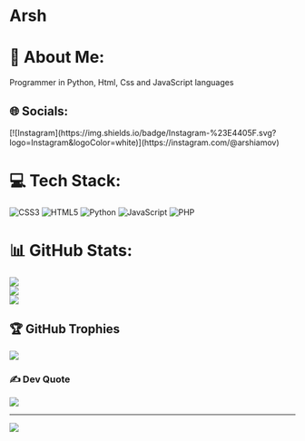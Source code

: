 # Arsh

# 💫 About Me:
Programmer in Python, Html, Css and JavaScript languages


## 🌐 Socials:
<!-- [![Discord](https://img.shields.io/badge/Discord-%237289DA.svg?logo=discord&logoColor=white)](https://discord.gg/Arshiaaa#0199) -->[![Instagram](https://img.shields.io/badge/Instagram-%23E4405F.svg?logo=Instagram&logoColor=white)](https://instagram.com/@arshiamov) 

# 💻 Tech Stack:
![CSS3](https://img.shields.io/badge/css3-%231572B6.svg?style=for-the-badge&logo=css3&logoColor=white) ![HTML5](https://img.shields.io/badge/html5-%23E34F26.svg?style=for-the-badge&logo=html5&logoColor=white) ![Python](https://img.shields.io/badge/python-3670A0?style=for-the-badge&logo=python&logoColor=ffdd54) ![JavaScript](https://img.shields.io/badge/javascript-%23323330.svg?style=for-the-badge&logo=javascript&logoColor=%23F7DF1E) ![PHP](https://img.shields.io/badge/php-%23777BB4.svg?style=for-the-badge&logo=php&logoColor=white)
# 📊 GitHub Stats:
![](https://github-readme-stats.vercel.app/api?username=Arshia-Movahedian&theme=dark&hide_border=false&include_all_commits=true&count_private=true)<br/>
![](https://github-readme-streak-stats.herokuapp.com/?user=Arshia-Movahedian&theme=dark&hide_border=false)<br/>
![](https://github-readme-stats.vercel.app/api/top-langs/?username=Arshia-Movahedian&theme=dark&hide_border=false&include_all_commits=true&count_private=true&layout=compact)

## 🏆 GitHub Trophies
![](https://github-profile-trophy.vercel.app/?username=Arshia-Movahedian&theme=radical&no-frame=false&no-bg=false&margin-w=4)

### ✍️ Dev Quote
![](https://quotes-github-readme.vercel.app/api?type=vetical&theme=gruvbox)

---
[![](https://visitcount.itsvg.in/api?id=Arshia-Movahedian&icon=2&color=7)](https://visitcount.itsvg.in)

<!-- Proudly created with GPRM ( https://gprm.itsvg.in ) -->
